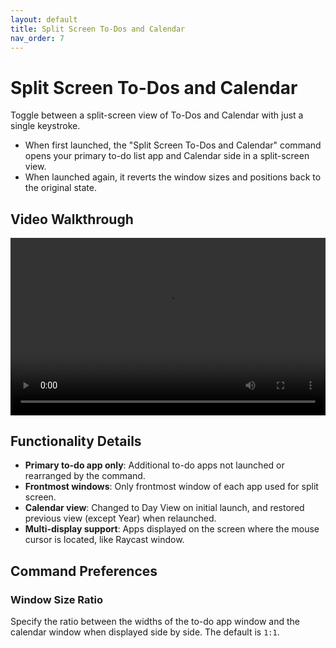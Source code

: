 ```yaml
---
layout: default
title: Split Screen To-Dos and Calendar
nav_order: 7
---
```


# Split Screen To-Dos and Calendar

Toggle between a split-screen view of To-Dos and Calendar with just a single keystroke.

- When first launched, the "Split Screen To-Dos and Calendar" command opens your primary to-do list app and Calendar side in a split-screen view.
- When launched again, it reverts the window sizes and positions back to the original state.

## Video Walkthrough

<div style="position: relative; padding-bottom: 56.25%; height: 0; overflow: hidden;">
  <video style="position: absolute; top: 0; left: 0; width: 100%; height: 100%;" src="assets/split-screen.mp4" title="Show Menu Bar Timer video walk-through" controls>
    Your browser does not support the video tag.
  </video>
</div>

## Functionality Details

- **Primary to-do app only**: Additional to-do apps not launched or rearranged by the command.
- **Frontmost windows**: Only frontmost window of each app used for split screen.
- **Calendar view**: Changed to Day View on initial launch, and restored previous view (except Year) when relaunched.
- **Multi-display support**: Apps displayed on the screen where the mouse cursor is located, like Raycast window.

## Command Preferences

### Window Size Ratio

Specify the ratio between the widths of the to-do app window and the calendar window when displayed side by side. The default is `1:1`.
